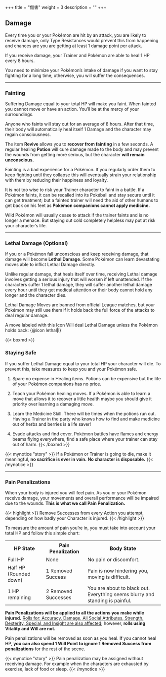 +++
title = "傷害"
weight = 3
description = ""
+++

## Damage
Every time you or your Pokémon are hit by an attack, you are likely to receive damage, only Type Resistances would prevent this from happening and chances are you are getting at least 1 damage point per attack.

If you receive damage, your Trainer and Pokémon are able to heal 1 HP every 8 hours.

You need to minimize your Pokémon’s intake of damage if you want to stay fighting for a long time, otherwise, you will suffer the consequences.

---

### Fainting
Suffering Damage equal to your total HP will make you faint.
When fainted you cannot move or have an action. You’ll be at the mercy of your surroundings.

Anyone who faints will stay out for an average of 8 hours. After that time, their body will automatically heal itself 1 Damage and the character may regain consciousness.

The item **Revive** allows you to **recover from fainting** in a few seconds. A regular healing **Potion** will cure damage made to the body and may prevent the wounds from getting more serious, but the character **will remain unconscious.**

Fainting is a bad experience for a Pokémon. If you regularly order them to keep fighting until they collapse this will eventually strain your relationship with them by reducing their happiness and loyalty.

It is not too wise to risk your Trainer character to faint in a battle. If a Pokémon faints, it can be recalled into its Pokéball and stay secure until it can get treatment; but a fainted trainer will need the aid of other humans to get back on his feet as **Pokémon companions cannot apply medicine.**

Wild Pokémon will usually cease to attack if the trainer faints and is no longer a menace. But staying out cold completely helpless may put at risk your character’s life.

---

### Lethal Damage (Optional)
If you or a Pokémon fall unconscious and keep receiving damage, that damage will become **Lethal Damage**.
Some Pokémon can learn devastating moves able to inflict Lethal Damage directly. 

Unlike regular damage, that heals itself over time, receiving Lethal damage involves getting a serious injury that will worsen if left unattended.
If the characters suffer 1 lethal damage, they will suffer another lethal damage every hour until they get medical attention or their body cannot hold any longer and the character dies.

Lethal Damage Moves are banned from official League matches, but your Pokémon may still use them if it holds back the full force of the attacks to deal regular damage.

A move labeled with this Icon Will deal Lethal Damage unless the Pokémon holds back:
{@icon lethal|l}



{{< boxmd >}}
### Staying Safe
If you suffer Lethal Damage equal to your total HP your character will die. To prevent this, take measures to keep you and your Pokémon safe.

1. Spare no expense in Healing items.
Potions can be expensive but the life of your Pokémon companions has no price.

2. Teach your Pokémon healing moves. 
If a Pokémon is able to learn a move that allows it to recover a little health maybe you should give it priority over learning a damaging move.

3. Learn the Medicine Skill.
There will be times when the potions run out.
Having a Trainer in the party who knows how to find and make medicine out of herbs and 
berries is a life saver!

4. Evade attacks and find cover. 
Pokémon battles have flames and energy beams flying everywhere, find a safe place where your trainer can stay out of harm.
{{< /boxmd >}}

{{< mynotice "story" >}}
If a Pokémon or Trainer is going to die, make it meaningful, **no sacrifice is ever in vain.**
**No character is disposable.**
{{< /mynotice >}}

---

### Pain Penalizations
When your body is injured you will feel pain. As you or your Pokémon receive damage, your movements and overall performance will be impaired due to the wounds. 
**This is what we call Pain Penalization.**

{{< highlight >}}
Remove Successes from every Action you attempt,
depending on how badly your Character is injured.
{{< /highlight >}}

To measure the amount of pain you’re in, you must take into account your total HP and follow this simple chart:

<table>
  <tr>
    <th>HP State</th>
    <th>Pain Penalization</th>
    <th>Body State</th>
  </tr>
  <tr>
    <td>Full HP</td>
    <td>None</td>
    <td>No pain or discomfort.</td>
  </tr>
  <tr>
    <td>Half HP (Rounded down)</td>
    <td>1 Removed Success</td>
    <td>Pain is now hindering you, moving is difficult.</td>
  </tr>
  <tr>
    <td>1 HP remaining</td>
    <td>2 Removed Successes</td>
    <td>You are about to black out. 
        Everything seems blurry and standing is painful.</td>
  </tr>
</table>

**Pain Penalizations will be applied to all the actions you make while injured.** <u>Rolls for: Accuracy. Damage, All Social Attributes, Strength, Dexterity, Special, and Insight are also affected</u>; however, **rolls using Vitality and Will are not.**

Pain penalizations will be removed as soon as you heal. If you cannot heal HP, **you can also spend 1 Will Point to ignore 1 Removed Success from penalizations** for the rest of the scene.

{{< mynotice "story" >}}
Pain penalization may be assigned without receiving damage.
For example when the characters are exhausted by exercise, lack of food or sleep.
{{< /mynotice >}}
